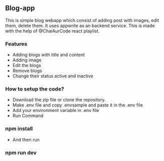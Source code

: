 ## Blog-app
This is simple blog webapp which consist of adding post with images, edit them, delete them. It uses appwrite as an backend service. This is made with the help of @ChaiAurCode react playlist.
### Features
- Adding blogs with title and content
- Adding image
- Edit the blogs
- Remove blogs
- Change their status active and inactive
### How to setup the code?
- Download the zip file or clone the repository.
- Make .env file and copy .envsample and paste it in the .env file
- Add your environment variable in .env file
- Run Command 
 ### npm install
- And then run 
### npm run dev
